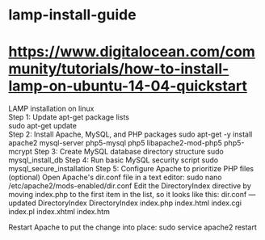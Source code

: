# lamp-install-guide
# https://www.digitalocean.com/community/tutorials/how-to-install-lamp-on-ubuntu-14-04-quickstart
LAMP installation on linux <br>
Step 1: Update apt-get package lists<br>
sudo apt-get update<br>
Step 2: Install Apache, MySQL, and PHP packages
sudo apt-get -y install apache2 mysql-server php5-mysql php5 libapache2-mod-php5 php5-mcrypt
Step 3: Create MySQL database directory structure
sudo mysql_install_db
Step 4: Run basic MySQL security script
sudo mysql_secure_installation
Step 5: Configure Apache to prioritize PHP files (optional)
Open Apache's dir.conf file in a text editor:
sudo nano /etc/apache2/mods-enabled/dir.conf
Edit the DirectoryIndex directive by moving index.php to the first item in the list, so it looks like this:
dir.conf — updated DirectoryIndex
DirectoryIndex index.php index.html index.cgi index.pl index.xhtml index.htm

Restart Apache to put the change into place:
sudo service apache2 restart
